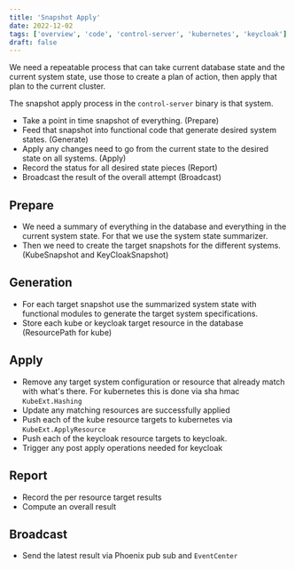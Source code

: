 ```yaml
---
title: 'Snapshot Apply'
date: 2022-12-02
tags: ['overview', 'code', 'control-server', 'kubernetes', 'keycloak']
draft: false
---
```


We need a repeatable process that can take current database state and the
current system state, use those to create a plan of action, then apply that plan
to the current cluster.

The snapshot apply process in the `control-server` binary is that system.

- Take a point in time snapshot of everything. (Prepare)
- Feed that snapshot into functional code that generate desired system states.
  (Generate)
- Apply any changes need to go from the current state to the desired state on
  all systems. (Apply)
- Record the status for all desired state pieces (Report)
- Broadcast the result of the overall attempt (Broadcast)

## Prepare

- We need a summary of everything in the database and everything in the current
  system state. For that we use the system state summarizer.
- Then we need to create the target snapshots for the different systems.
  (KubeSnapshot and KeyCloakSnapshot)

## Generation

- For each target snapshot use the summarized system state with functional
  modules to generate the target system specifications.
- Store each kube or keycloak target resource in the database (ResourcePath for
  kube)

## Apply

- Remove any target system configuration or resource that already match with
  what's there. For kubernetes this is done via sha hmac `KubeExt.Hashing`
- Update any matching resources are successfully applied
- Push each of the kube resource targets to kubernetes via
  `KubeExt.ApplyResource`
- Push each of the keycloak resource targets to keycloak.
- Trigger any post apply operations needed for keycloak

## Report

- Record the per resource target results
- Compute an overall result

## Broadcast

- Send the latest result via Phoenix pub sub and `EventCenter`
